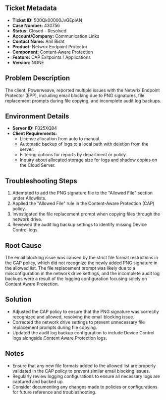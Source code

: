 ## Ticket Metadata
- **Ticket ID:** 500Qk00000JvGEpIAN
- **Case Number:** 430756
- **Status:** Closed - Resolved
- **Account/Company:** Communication Links
- **Contact Name:** Anil Bisht
- **Product:** Netwrix Endpoint Protector
- **Component:** Content-Aware Protection
- **Feature:** CAP Exitpoints / Applications
- **Version:** NONE

## Problem Description
The client, Powerweave, reported multiple issues with the Netwrix Endpoint Protector (EPP), including email blocking due to PNG signatures, file replacement prompts during file copying, and incomplete audit log backups.

## Environment Details
- **Server ID:** F025XQ84
- **Client Requirements:**
  - License allocation from auto to manual.
  - Automatic backup of logs to a local path with deletion from the server.
  - Filtering options for reports by department or policy.
  - Inquiry about allocated storage size for logs and shadow copies on the Cloud Server.

## Troubleshooting Steps
1. Attempted to add the PNG signature file to the "Allowed File" section under Allowlists.
2. Applied the "Allowed File" rule in the Content-Aware Protection (CAP) policy.
3. Investigated the file replacement prompt when copying files through the network drive.
4. Reviewed the audit log backup settings to identify missing Device Control logs.

## Root Cause
The email blocking issue was caused by the strict file format restrictions in the CAP policy, which did not recognize the newly added PNG signature in the allowed list. The file replacement prompt was likely due to a misconfiguration in the network drive settings, and the incomplete audit log backups were a result of the logging configuration focusing solely on Content Aware Protection.

## Solution
- Adjusted the CAP policy to ensure that the PNG signature was correctly recognized and allowed, resolving the email blocking issue.
- Corrected the network drive settings to prevent unnecessary file replacement prompts during file copying.
- Updated the audit log backup configuration to include Device Control logs alongside Content Aware Protection logs.

## Notes
- Ensure that any new file formats added to the allowed list are properly validated in the CAP policy to prevent similar email blocking issues.
- Regularly review logging configurations to ensure all necessary logs are captured and backed up.
- Consider documenting any changes made to policies or configurations for future reference and troubleshooting.